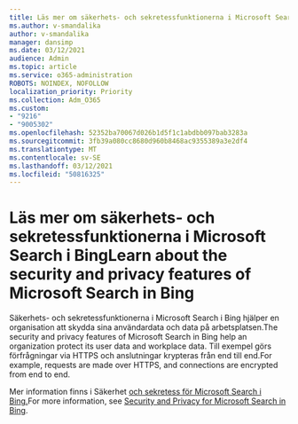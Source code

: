 ```yaml
---
title: Läs mer om säkerhets- och sekretessfunktionerna i Microsoft Search i Bing
ms.author: v-smandalika
author: v-smandalika
manager: dansimp
ms.date: 03/12/2021
audience: Admin
ms.topic: article
ms.service: o365-administration
ROBOTS: NOINDEX, NOFOLLOW
localization_priority: Priority
ms.collection: Adm_O365
ms.custom:
- "9216"
- "9005302"
ms.openlocfilehash: 52352ba70067d026b1d5f1c1abdbb097bab3283a
ms.sourcegitcommit: 3fb39a080cc8680d960b8468ac9355389a3e2df4
ms.translationtype: MT
ms.contentlocale: sv-SE
ms.lasthandoff: 03/12/2021
ms.locfileid: "50816325"
---
```

# <a name="learn-about-the-security-and-privacy-features-of-microsoft-search-in-bing"></a><span data-ttu-id="16d38-102">Läs mer om säkerhets- och sekretessfunktionerna i Microsoft Search i Bing</span><span class="sxs-lookup"><span data-stu-id="16d38-102">Learn about the security and privacy features of Microsoft Search in Bing</span></span>

<span data-ttu-id="16d38-103">Säkerhets- och sekretessfunktionerna i Microsoft Search i Bing hjälper en organisation att skydda sina användardata och data på arbetsplatsen.</span><span class="sxs-lookup"><span data-stu-id="16d38-103">The security and privacy features of Microsoft Search in Bing help an organization protect its user data and workplace data.</span></span> <span data-ttu-id="16d38-104">Till exempel görs förfrågningar via HTTPS och anslutningar krypteras från end till end.</span><span class="sxs-lookup"><span data-stu-id="16d38-104">For example, requests are made over HTTPS, and connections are encrypted from end to end.</span></span>

<span data-ttu-id="16d38-105">Mer information finns i Säkerhet [och sekretess för Microsoft Search i Bing.](https://docs.microsoft.com/microsoftsearch/security-for-search)</span><span class="sxs-lookup"><span data-stu-id="16d38-105">For more information, see [Security and Privacy for Microsoft Search in Bing](https://docs.microsoft.com/microsoftsearch/security-for-search).</span></span>
